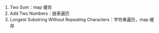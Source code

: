 1. Two Sum：map 缓存
2. Add Two Numbers：链表遍历
3. Longest Substring Without Repeating Characters：字符串遍历，map 缓存